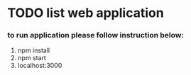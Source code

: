 # TODO list web application

### to run application please follow instruction below:

1. npm install
2. npm start
3. localhost:3000

